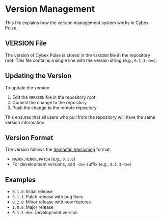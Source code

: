 # Version Management

This file explains how the version management system works in Cybex Pulse.

## VERSION File

The version of Cybex Pulse is stored in the `VERSION` file in the repository root. This file contains a single line with the version string (e.g., `0.1.3-dev`).

## Updating the Version

To update the version:

1. Edit the `VERSION` file in the repository root
2. Commit the change to the repository
3. Push the change to the remote repository

This ensures that all users who pull from the repository will have the same version information.

## Version Format

The version follows the [Semantic Versioning](https://semver.org/) format:

- `MAJOR.MINOR.PATCH` (e.g., `0.1.0`)
- For development versions, add `-dev` suffix (e.g., `0.1.3-dev`)

## Examples

- `0.1.0`: Initial release
- `0.1.1`: Patch release with bug fixes
- `0.2.0`: Minor release with new features
- `1.0.0`: Major release
- `0.1.3-dev`: Development version